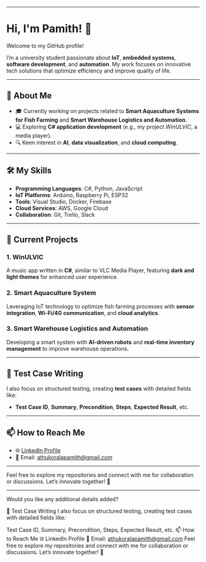 

---

# Hi, I'm Pamith! 👋  

Welcome to my GitHub profile!  

I’m a university student passionate about **IoT**, **embedded systems**, **software development**, and **automation**. My work focuses on innovative tech solutions that optimize efficiency and improve quality of life.  

---

## 🌟 **About Me**  

- 🎓 Currently working on projects related to **Smart Aquaculture Systems for Fish Farming** and **Smart Warehouse Logistics and Automation**.  
- 💻 Exploring **C# application development** (e.g., my project *WinULVIC*, a media player).  
- 🔍 Keen interest in **AI**, **data visualization**, and **cloud computing**.  

---

## 🛠 **My Skills**  

- **Programming Languages**: C#, Python, JavaScript  
- **IoT Platforms**: Arduino, Raspberry Pi, ESP32  
- **Tools**: Visual Studio, Docker, Firebase  
- **Cloud Services**: AWS, Google Cloud  
- **Collaboration**: Git, Trello, Slack  

---

## 📌 **Current Projects**  

### 1. **WinULVIC**  
A music app written in **C#**, similar to VLC Media Player, featuring **dark and light themes** for enhanced user experience.

### 2. **Smart Aquaculture System**  
Leveraging IoT technology to optimize fish farming processes with **sensor integration**, **Wi-Fi/4G communication**, and **cloud analytics**.  

### 3. **Smart Warehouse Logistics and Automation**  
Developing a smart system with **AI-driven robots** and **real-time inventory management** to improve warehouse operations.  

---

## 📝 **Test Case Writing**  
I also focus on structured testing, creating **test cases** with detailed fields like:  
- **Test Case ID**, **Summary**, **Precondition**, **Steps**, **Expected Result**, etc.  

---

## 📫 **How to Reach Me**  

- 🌐 [LinkedIn Profile](https://www.linkedin.com/in/pamith-methdula-a19a77282/)  
- 📧 Email: athukoralapamith@gmail.com 


---

Feel free to explore my repositories and connect with me for collaboration or discussions. Let’s innovate together! 🚀  

--- 

Would you like any additional details added?

📝 Test Case Writing
I also focus on structured testing, creating test cases with detailed fields like:

Test Case ID, Summary, Precondition, Steps, Expected Result, etc.
📫 How to Reach Me
🌐 LinkedIn Profile
📧 Email: athukoralapamith@gmail.com
Feel free to explore my repositories and connect with me for collaboration or discussions. Let’s innovate together! 🚀


